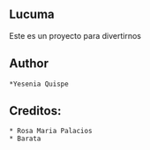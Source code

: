 Lucuma
------

Este es un proyecto para divertirnos


Author
-----
    *Yesenia Quispe
Creditos:
---------
    * Rosa Maria Palacios
    * Barata